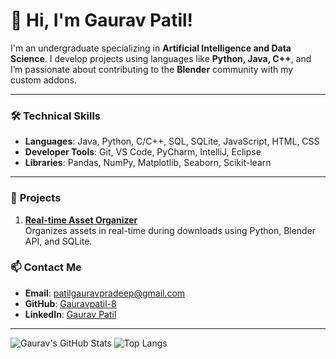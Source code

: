 # 👋 Hi, I'm Gaurav Patil!

I'm an undergraduate specializing in **Artificial Intelligence and Data Science**. I develop projects using languages like **Python, Java, C++**, and I’m passionate about contributing to the **Blender** community with my custom addons.

---

### 🛠️ **Technical Skills** 
- **Languages**: Java, Python, C/C++, SQL, SQLite, JavaScript, HTML, CSS
- **Developer Tools**: Git, VS Code, PyCharm, IntelliJ, Eclipse
- **Libraries**: Pandas, NumPy, Matplotlib, Seaborn, Scikit-learn

---

### 🚀 **Projects** 

1. **[Real-time Asset Organizer](https://github.com/Gauravpatil8/Real-time-Asset-Organiser)**  
   Organizes assets in real-time during downloads using Python, Blender API, and SQLite.


### 📫 **Contact Me**

- **Email**: patilgauravpradeep@gmail.com
- **GitHub**: [Gauravpatil-8](https://github.com/Gauravpatil8)
- **LinkedIn**: [Gaurav Patil](https://www.linkedin.com/in/gauravpatil8)

---

![Gaurav's GitHub Stats](https://github-readme-stats.vercel.app/api?username=Gauravpatil8&show_icons=true&theme=radical)
![Top Langs](https://github-readme-stats.vercel.app/api/top-langs/?username=Gauravpatil8&layout=compact&theme=radical)
